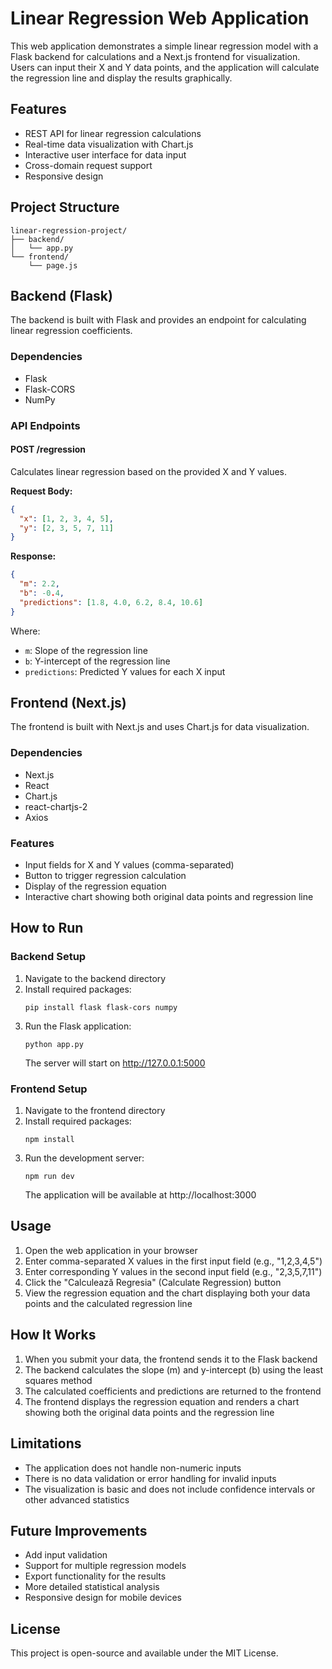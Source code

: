 # Linear Regression Web Application

This web application demonstrates a simple linear regression model with a Flask backend for calculations and a Next.js frontend for visualization. Users can input their X and Y data points, and the application will calculate the regression line and display the results graphically.

## Features

- REST API for linear regression calculations
- Real-time data visualization with Chart.js
- Interactive user interface for data input
- Cross-domain request support
- Responsive design

## Project Structure

```
linear-regression-project/
├── backend/
│   └── app.py
└── frontend/
    └── page.js
```

## Backend (Flask)

The backend is built with Flask and provides an endpoint for calculating linear regression coefficients.

### Dependencies

- Flask
- Flask-CORS
- NumPy

### API Endpoints

#### POST /regression

Calculates linear regression based on the provided X and Y values.

**Request Body:**
```json
{
  "x": [1, 2, 3, 4, 5],
  "y": [2, 3, 5, 7, 11]
}
```

**Response:**
```json
{
  "m": 2.2,
  "b": -0.4,
  "predictions": [1.8, 4.0, 6.2, 8.4, 10.6]
}
```

Where:
- `m`: Slope of the regression line
- `b`: Y-intercept of the regression line
- `predictions`: Predicted Y values for each X input

## Frontend (Next.js)

The frontend is built with Next.js and uses Chart.js for data visualization.

### Dependencies

- Next.js
- React
- Chart.js
- react-chartjs-2
- Axios

### Features

- Input fields for X and Y values (comma-separated)
- Button to trigger regression calculation
- Display of the regression equation
- Interactive chart showing both original data points and regression line

## How to Run

### Backend Setup

1. Navigate to the backend directory
2. Install required packages:
   ```
   pip install flask flask-cors numpy
   ```
3. Run the Flask application:
   ```
   python app.py
   ```
   The server will start on http://127.0.0.1:5000

### Frontend Setup

1. Navigate to the frontend directory
2. Install required packages:
   ```
   npm install
   ```
3. Run the development server:
   ```
   npm run dev
   ```
   The application will be available at http://localhost:3000

## Usage

1. Open the web application in your browser
2. Enter comma-separated X values in the first input field (e.g., "1,2,3,4,5")
3. Enter corresponding Y values in the second input field (e.g., "2,3,5,7,11")
4. Click the "Calculează Regresia" (Calculate Regression) button
5. View the regression equation and the chart displaying both your data points and the calculated regression line

## How It Works

1. When you submit your data, the frontend sends it to the Flask backend
2. The backend calculates the slope (m) and y-intercept (b) using the least squares method
3. The calculated coefficients and predictions are returned to the frontend
4. The frontend displays the regression equation and renders a chart showing both the original data points and the regression line

## Limitations

- The application does not handle non-numeric inputs
- There is no data validation or error handling for invalid inputs
- The visualization is basic and does not include confidence intervals or other advanced statistics

## Future Improvements

- Add input validation
- Support for multiple regression models
- Export functionality for the results
- More detailed statistical analysis
- Responsive design for mobile devices

## License

This project is open-source and available under the MIT License.
